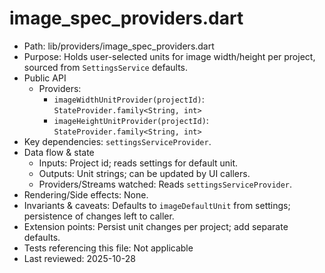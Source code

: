 # image_spec_providers.dart

- Path: lib/providers/image_spec_providers.dart
- Purpose: Holds user-selected units for image width/height per project, sourced from `SettingsService` defaults.
- Public API
  - Providers:
    - `imageWidthUnitProvider(projectId)`: `StateProvider.family<String, int>`
    - `imageHeightUnitProvider(projectId)`: `StateProvider.family<String, int>`
- Key dependencies: `settingsServiceProvider`.
- Data flow & state
  - Inputs: Project id; reads settings for default unit.
  - Outputs: Unit strings; can be updated by UI callers.
  - Providers/Streams watched: Reads `settingsServiceProvider`.
- Rendering/Side effects: None.
- Invariants & caveats: Defaults to `imageDefaultUnit` from settings; persistence of changes left to caller.
- Extension points: Persist unit changes per project; add separate defaults.
- Tests referencing this file: Not applicable
- Last reviewed: 2025-10-28
